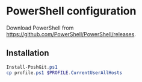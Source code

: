 # PowerShell configuration

Download PowerShell from https://github.com/PowerShell/PowerShell/releases.

## Installation

```powershell
Install-PoshGit.ps1
cp profile.ps1 $PROFILE.CurrentUserAllHosts
```